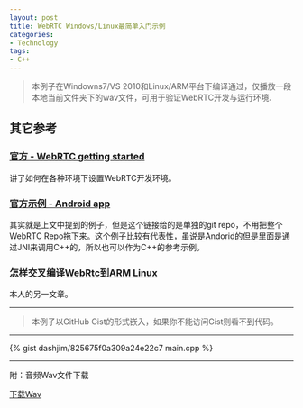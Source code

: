 ```yaml
---
layout: post
title: WebRTC Windows/Linux最简单入门示例
categories:
- Technology
tags:
- C++
---
```



> 本例子在Windowns7/VS 2010和Linux/ARM平台下编译通过，仅播放一段本地当前文件夹下的wav文件，可用于验证WebRTC开发与运行环境.   


## 其它参考

### [官方 - WebRTC getting started](http://www.webrtc.org/reference/getting-started)
讲了如何在各种环境下设置WebRTC开发环境。


### [官方示例 - Android app](https://github.com/SDkie/Webrtc-for-Android)
其实就是上文中提到的例子，但是这个链接给的是单独的git repo，不用把整个WebRTC Repo拖下来。这个例子比较有代表性，虽说是Andorid的但是里面是通过JNI来调用C++的，所以也可以作为C++的参考示例。

### [怎样交叉编译WebRtc到ARM Linux](http://blog.sevenche.com/2014/11/How-to-cross-compile-WebRTC-for-ARM-linux/)
 本人的另一文章。

---------------------
> 本例子以GitHub Gist的形式嵌入，如果你不能访问Gist则看不到代码。

---------------------
{% gist dashjim/825675f0a309a24e22c7 main.cpp %}


---------------------
附：音频Wav文件下载


[下载Wav](/media/pic2014/test.wav)


